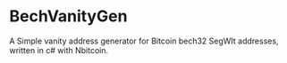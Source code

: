# BechVanityGen
A Simple vanity address generator for Bitcoin bech32 SegWIt addresses, written in c# with Nbitcoin.

